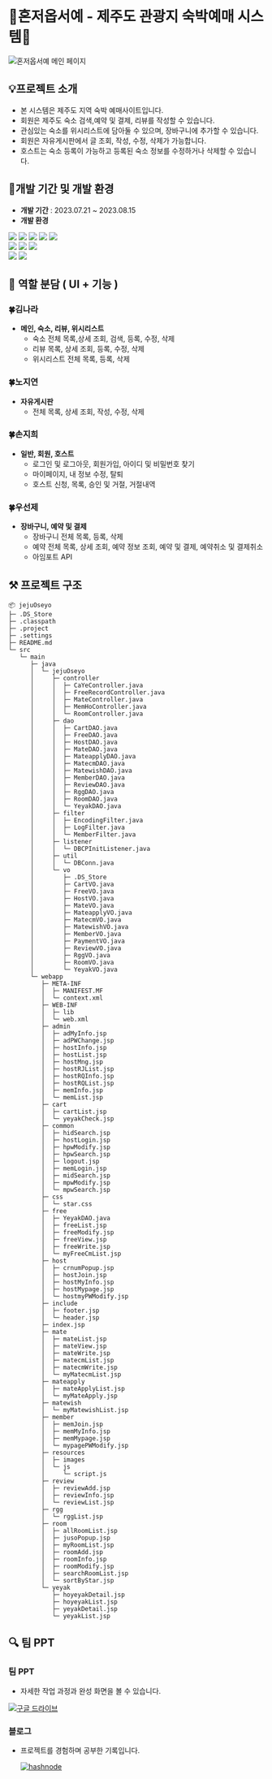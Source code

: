 # 🍊혼저옵서예 - 제주도 관광지 숙박예매 시스템🍊

![혼저옵서예 메인 페이지](https://github.com/wowssun/jejuOseyo/assets/119738419/db08db67-0a40-4745-b445-ce31869899d2)


## 💡프로젝트 소개

- 본 시스템은 제주도 지역 숙박 예매사이트입니다.
- 회원은 제주도 숙소 검색,예약 및 결제, 리뷰를 작성할 수 있습니다.
- 관심있는 숙소를 위시리스트에 담아둘 수 있으며, 장바구니에 추가할 수 있습니다.
- 회원은 자유게시판에서 글 조회, 작성, 수정, 삭제가 가능합니다.
- 호스트는 숙소 등록이 가능하고 등록된 숙소 정보를 수정하거나 삭제할 수 있습니다.

## 📑개발 기간 및 개발 환경

- **개발 기간** : 2023.07.21 ~ 2023.08.15
- **개발 환경**

<div>
	<img src="https://img.shields.io/badge/java-007396?style=for-the-badge&logo=java&logoColor=white">
	<img src="https://img.shields.io/badge/html5-E34F26?style=for-the-badge&logo=html5&logoColor=white">
	<img src="https://img.shields.io/badge/css-1572B6?style=for-the-badge&logo=css3&logoColor=white">
	<img src="https://img.shields.io/badge/javascript-F7DF1E?style=for-the-badge&logo=javascript&logoColor=black">
	<img src="https://img.shields.io/badge/jquery-0769AD?style=for-the-badge&logo=jquery&logoColor=white"><br>
	<img src="https://img.shields.io/badge/oracle-F80000?style=for-the-badge&logo=oracle&logoColor=white">
	<img src="https://img.shields.io/badge/eclipse-2C2255?style=for-the-badge&logo=eclipseide&logoColor=white">
	<img src="https://img.shields.io/badge/Apache-Tomcat-F8DC75?style=for-the-badge&logo=apachetomcat&logoColor=white"><br>
	<img src="https://img.shields.io/badge/github-181717?style=for-the-badge&logo=github&logoColor=white">
	<img src="https://img.shields.io/badge/notion-000000?style=for-the-badge&logo=notion&logoColor=white">
</div>

## 📌 역할 분담 ( UI + 기능 )

### 🍀김나라
- **메인, 숙소, 리뷰, 위시리스트**
	- 숙소 전체 목록,상세 조회, 검색, 등록, 수정, 삭제
	- 리뷰 목록, 상세 조회, 등록, 수정, 삭제
	- 위시리스트 전체 목록, 등록, 삭제

### 🍀노지연
- **자유게시판**
	- 전체 목록, 상세 조회, 작성, 수정, 삭제

### 🍀손지희
- **일반, 회원, 호스트**
	- 로그인 및 로그아웃, 회원가입, 아이디 및 비밀번호 찾기
	- 마이페이지, 내 정보 수정, 탈퇴
	- 호스트 신청, 목록, 승인 및 거절, 거절내역

### 🍀우선제
- **장바구니, 예약 및 결제**
	- 장바구니 전체 목록, 등록, 삭제
	- 예약 전체 목록, 상세 조회, 예약 정보 조회, 예약 및 결제, 예약취소 및 결제취소
	- 아임포트 API

## ⚒️ 프로젝트 구조

```
📦 jejuOseyo
├─ .DS_Store
├─ .classpath
├─ .project
├─ .settings
├─ README.md
└─ src
   └─ main
      ├─ java
      │  └─ jejuOseyo
      │     ├─ controller
      │     │  ├─ CaYeController.java
      │     │  ├─ FreeRecordController.java
      │     │  ├─ MateController.java
      │     │  ├─ MemHoController.java
      │     │  └─ RoomController.java
      │     ├─ dao
      │     │  ├─ CartDAO.java
      │     │  ├─ FreeDAO.java
      │     │  ├─ HostDAO.java
      │     │  ├─ MateDAO.java
      │     │  ├─ MateapplyDAO.java
      │     │  ├─ MatecmDAO.java
      │     │  ├─ MatewishDAO.java
      │     │  ├─ MemberDAO.java
      │     │  ├─ ReviewDAO.java
      │     │  ├─ RggDAO.java
      │     │  ├─ RoomDAO.java
      │     │  └─ YeyakDAO.java
      │     ├─ filter
      │     │  ├─ EncodingFilter.java
      │     │  ├─ LogFilter.java
      │     │  └─ MemberFilter.java
      │     ├─ listener
      │     │  └─ DBCPInitListener.java
      │     ├─ util
      │     │  └─ DBConn.java
      │     └─ vo
      │        ├─ .DS_Store
      │        ├─ CartVO.java
      │        ├─ FreeVO.java
      │        ├─ HostVO.java
      │        ├─ MateVO.java
      │        ├─ MateapplyVO.java
      │        ├─ MatecmVO.java
      │        ├─ MatewishVO.java
      │        ├─ MemberVO.java
      │        ├─ PaymentVO.java
      │        ├─ ReviewVO.java
      │        ├─ RggVO.java
      │        ├─ RoomVO.java
      │        └─ YeyakVO.java
      └─ webapp
         ├─ META-INF
         │  ├─ MANIFEST.MF
         │  └─ context.xml
         ├─ WEB-INF
         │  ├─ lib
         │  └─ web.xml
         ├─ admin
         │  ├─ adMyInfo.jsp
         │  ├─ adPWChange.jsp
         │  ├─ hostInfo.jsp
         │  ├─ hostList.jsp
         │  ├─ hostMng.jsp
         │  ├─ hostRJList.jsp
         │  ├─ hostRQInfo.jsp
         │  ├─ hostRQList.jsp
         │  ├─ memInfo.jsp
         │  └─ memList.jsp
         ├─ cart
         │  ├─ cartList.jsp
         │  └─ yeyakCheck.jsp
         ├─ common
         │  ├─ hidSearch.jsp
         │  ├─ hostLogin.jsp
         │  ├─ hpwModify.jsp
         │  ├─ hpwSearch.jsp
         │  ├─ logout.jsp
         │  ├─ memLogin.jsp
         │  ├─ midSearch.jsp
         │  ├─ mpwModify.jsp
         │  └─ mpwSearch.jsp
         ├─ css
         │  └─ star.css
         ├─ free
         │  ├─ YeyakDAO.java
         │  ├─ freeList.jsp
         │  ├─ freeModify.jsp
         │  ├─ freeView.jsp
         │  ├─ freeWrite.jsp
         │  └─ myFreeCmList.jsp
         ├─ host
         │  ├─ crnumPopup.jsp
         │  ├─ hostJoin.jsp
         │  ├─ hostMyInfo.jsp
         │  ├─ hostMypage.jsp
         │  └─ hostmyPWModify.jsp
         ├─ include
         │  ├─ footer.jsp
         │  └─ header.jsp
         ├─ index.jsp
         ├─ mate
         │  ├─ mateList.jsp
         │  ├─ mateView.jsp
         │  ├─ mateWrite.jsp
         │  ├─ matecmList.jsp
         │  ├─ matecmWrite.jsp
         │  └─ myMatecmList.jsp
         ├─ mateapply
         │  ├─ mateApplyList.jsp
         │  └─ myMateApply.jsp
         ├─ matewish
         │  └─ myMatewishList.jsp
         ├─ member
         │  ├─ memJoin.jsp
         │  ├─ memMyInfo.jsp
         │  ├─ memMypage.jsp
         │  └─ mypagePWModify.jsp
         ├─ resources
         │  ├─ images
         │  └─ js
         │     └─ script.js
         ├─ review
         │  ├─ reviewAdd.jsp
         │  ├─ reviewInfo.jsp
         │  └─ reviewList.jsp
         ├─ rgg
         │  └─ rggList.jsp
         ├─ room
         │  ├─ allRoomList.jsp
         │  ├─ jusoPopup.jsp
         │  ├─ myRoomList.jsp
         │  ├─ roomAdd.jsp
         │  ├─ roomInfo.jsp
         │  ├─ roomModify.jsp
         │  ├─ searchRoomList.jsp
         │  └─ sortByStar.jsp
         └─ yeyak
            ├─ hoyeyakDetail.jsp
            ├─ hoyeyakList.jsp
            ├─ yeyakDetail.jsp
            └─ yeyakList.jsp
```

## 🔍 팀 PPT
### 팀 PPT
- 자세한 작업 과정과 완성 화면을 볼 수 있습니다.

[![구글 드라이브](https://github.com/wowssun/jejuOseyo/assets/119738419/1ebc8fd6-f200-4a30-a9d6-770931d508fe)](https://docs.google.com/presentation/d/1hm9K5nDFC9FWBCdyUJcuysFf_gDea3Rbd2zguFKkt4A/edit?usp=sharing)

### 블로그
- 프로젝트를 경험하며 공부한 기록입니다.

  [![hashnode](https://github.com/wowssun/jejuOseyo/assets/119738419/c95c2300-5109-4b94-b6c8-8964d396f915)](https://wowssun.hashnode.dev/)

